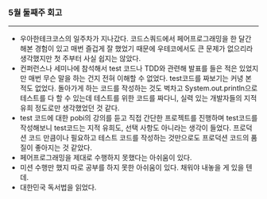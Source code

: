 ### 5월 둘째주 회고

---

- 우아한테크코스의 일주차가 지나갔다. 코드스쿼드에서 페어프로그래밍을 한 달간 해본 경험이 있고 매번 즐겁게 잘 했었기 때문에 우테코에서도 큰 문제가 없으리라 생각했지만 첫 주부터 사실 쉽지는 않았다. 
- 컨퍼런스나 세미나에 참석해서 test 코드나 TDD와 관련해 발표를 들은 적은 있었지만 매번 무슨 말을 하는 건지 전혀 이해할 수 없었다. test코드를 짜보기는 커녕 본 적도 없었다. 돌아가게 하는 코드를 작성하는 것도 벅차고 System.out.println으로 테스트를 다 할 수 있는데 테스트를 위한 코드를 짜다니, 실력 있는 개발자들의 지적 유희 정도로만 생각했었던 것 같다.
- test 코드에 대한 pobi의 강의를 듣고 직접 간단한 프로젝트를 진행하며 test코드를 작성해보니 test코드는 지적 유희도, 선택 사항도 아니라는 생각이 들었다. 프로덕션 코드 만큼이나 필요하고 테스트 코드를 작성하는 것만으로도 프로덕션 코드의 품질이 좋아지는 것 같았다.
- 페어프로그래밍을 제대로 수행하지 못했다는 아쉬움이 있다.
- 미션 수행만 했지 따로 공부를 하지 못한 아쉬움이 있다. 채워야 내놓을 게 있을 텐데.
- 대한민국 독서법을 읽었다.

